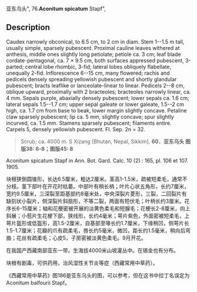 亚东乌头",
76.**Aconitum spicatum** Stapf",

## Description
Caudex narrowly obconical, to 6.5 cm, to 2 cm in diam. Stem 1--1.5 m tall, usually simple, sparsely pubescent. Proximal cauline leaves withered at anthesis, middle ones slightly long petiolate; petiole ca. 3 cm; leaf blade cordate-pentagonal, ca. 7 × 9.5 cm, both surfaces appressed pubescent, 3-parted; central lobe rhombic, 3-fid; lateral lobes obliquely flabellate, unequally 2-fid. Inflorescence 6--15 cm, many flowered; rachis and pedicels densely spreading yellowish pubescent and shortly glandular pubescent; bracts leaflike or lanceolate-linear to linear. Pedicels 2--8 cm, oblique upward, proximally with 2 bracteoles; bracteoles narrowly linear, ca. 4 mm. Sepals purple, abaxially densely pubescent; lower sepals ca. 1.6 cm; lateral sepals 1.5--1.7 cm; upper sepal galeate or lower galeate, 1.5--2 cm high, ca. 1.7 cm from base to beak, lower margin slightly concave. Petaline claw sparsely pubescent; lip ca. 5 mm, slightly concave; spur slightly incurved, ca. 1.5 mm. Stamens sparsely pubescent; filaments entire. Carpels 5, densely yellowish pubescent. Fl. Sep. 2n = 32.

> Scrub; ca. 4000 m. S Xizang [Bhutan, Nepal, Sikkim].
**60．亚东乌头 图版38: 6-8；图版45: 8**

Aconitum spicatum Stapf in Ann. Bot. Gard. Calc. 10 (2) : 165, pl. 106 et 107. 1905.

块根狭倒圆锥形，长达6.5厘米，粗达2厘米。茎高1-1.5米，疏被短柔毛，通常不分枝。茎下部叶在开花时枯萎。中部叶有稍长柄；叶片心状五角形，长约7厘米，宽约9.5厘米，三深裂至距基部约8毫米处，中央深裂片菱形，三裂，二回裂片有缺刻状小裂片，侧深裂片斜扇形，不等二裂，两面有短伏毛；叶柄长约3厘米。花序长6-15厘米；轴和花梗密被开展的淡黄色柔毛和短腺毛；花梗长2-8厘米，向上斜展；小苞片生花梗下部，狭线形，长约4毫米；萼片紫色，外面密被短柔毛，上萼片盔形或低盔形，高1.5-2厘米，自基部至喙长约1.7厘米，下缘稍凹，侧萼片长1.5-1.7厘米；花瓣的爪有疏柔毛，唇长约5毫米，微凹，距长约1.5毫米，稍向后弯曲；花丝有疏柔毛；心皮5，子房密被淡黄色柔毛。9月开花。

在我国产西藏南部亚东一带。生海拔4000米山坡灌丛中。在锡金也有分布。

块根有剧毒，可供药用，治风湿性关节炎等症（西藏常用中草药）。

《西藏常用中草药》图186是亚东乌头的图，可以参考，但在这书中拉丁名误定为Aconitum balfourii Stapf。
